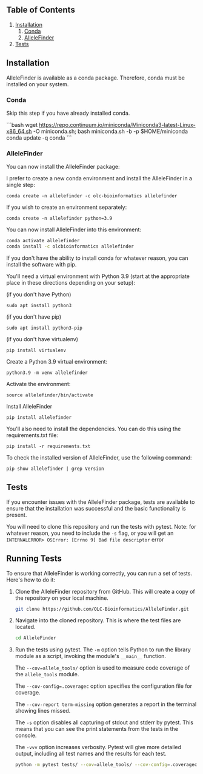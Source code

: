## Table of Contents
1. [Installation](#installation)
    1. [Conda](#conda)
    2. [AlleleFinder](#allelefinder)
2. [Tests](#tests)

## Installation <a name="installation"></a>

AlleleFinder is available as a conda package. Therefore, conda must be installed on your system.

### Conda <a name="conda"></a>

Skip this step if you have already installed conda.

\```bash
wget https://repo.continuum.io/miniconda/Miniconda3-latest-Linux-x86_64.sh -O miniconda.sh;
bash miniconda.sh -b -p $HOME/miniconda
conda update -q conda
\```

### AlleleFinder <a name="allelefinder"></a>

You can now install the AlleleFinder package:

I prefer to create a new conda environment and install the AlleleFinder in a single step:

`conda create -n allelefinder -c olc-bioinformatics allelefinder`

If you wish to create an environment separately:

`conda create -n allelefinder python=3.9`

You can now install AlleleFinder into this environment:

```bash
conda activate allelefinder
conda install -c olcbioinformatics allelefinder
```

If you don't have the ability to install conda for whatever reason, you can install the software with pip.

You'll need a virtual environment with Python 3.9 (start at the appropriate place in these directions depending on your setup):

(if you don't have Python)

`sudo apt install python3`

(if you don't have pip)

`sudo apt install python3-pip`

(if you don't have virtualenv)

`pip install virtualenv`

Create a Python 3.9 virtual environment:

`python3.9 -m venv allelefinder`

Activate the environment:

`source allelefinder/bin/activate`

Install AlleleFinder

`pip install allelefinder`

You'll also need to install the dependencies. You can do this using the requirements.txt file:

`pip install -r requirements.txt`

To check the installed version of AlleleFinder, use the following command:

`pip show allelefinder | grep Version`

## Tests <a name="tests"></a>

If you encounter issues with the AlleleFinder package, tests are available to ensure that the installation was successful and the basic functionality is present.

You will need to clone this repository and run the tests with pytest. Note: for whatever reason, you need to include the `-s` flag, or you will get an `INTERNALERROR> OSError: [Errno 9] Bad file descriptor` error 

## Running Tests

To ensure that AlleleFinder is working correctly, you can run a set of tests. Here's how to do it:

1. Clone the AlleleFinder repository from GitHub. This will create a copy of the repository on your local machine.

    ```bash
    git clone https://github.com/OLC-Bioinformatics/AlleleFinder.git
    ```

2. Navigate into the cloned repository. This is where the test files are located.

    ```bash
    cd AlleleFinder
    ```

3. Run the tests using pytest. The `-m` option tells Python to run the library module as a script, invoking the module's `__main__` function.

    The `--cov=allele_tools/` option is used to measure code coverage of the `allele_tools` module.

    The `--cov-config=.coveragec` option specifies the configuration file for coverage.

    The `--cov-report term-missing` option generates a report in the terminal showing lines missed.

    The `-s` option disables all capturing of stdout and stderr by pytest. This means that you can see the print statements from the tests in the console.

    The `-vvv` option increases verbosity. Pytest will give more detailed output, including all test names and the results for each test.

    ```bash
    python -m pytest tests/ --cov=allele_tools/ --cov-config=.coveragec --cov-report term-missing -s -vvv
    ```